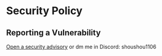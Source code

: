 # Security Policy

## Reporting a Vulnerability

[Open a security advisory](https://github.com/FrostyToolsuite/frosty-troubleshooter/security/advisories/new) or dm me in Discord: shoushou1106
